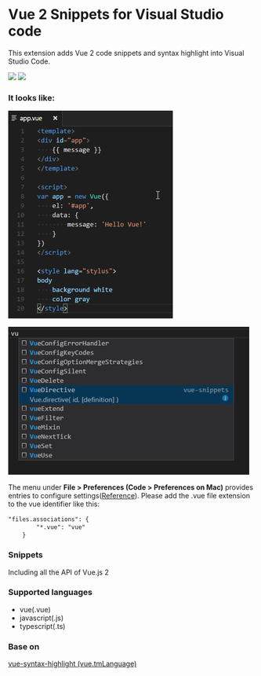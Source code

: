 # Vue 2 Snippets for Visual Studio code

This extension adds Vue 2 code snippets and syntax highlight into Visual Studio Code.


[![](http://vsmarketplacebadge.apphb.com/version/hollowtree.vue-snippets.svg)](https://marketplace.visualstudio.com/items?itemName=hollowtree.vue-snippets)
[![](http://vsmarketplacebadge.apphb.com/installs/hollowtree.vue-snippets.svg)](https://marketplace.visualstudio.com/items?itemName=hollowtree.vue-snippets)

### It looks like:
![](img/show1.png)

![](img/show2.png)

The menu under **File > Preferences (Code > Preferences on Mac)** provides entries to configure settings([Reference](https://code.visualstudio.com/docs/languages/overview#_adding-a-file-extension-to-a-language)). Please add the .vue file extension to the vue identifier like this:
```
"files.associations": {
        "*.vue": "vue"
    }
```

### Snippets
Including all the API of Vue.js 2

### Supported languages
* vue(.vue)
* javascript(.js)
* typescript(.ts)

### Base on
[vue-syntax-highlight (vue.tmLanguage)](https://github.com/vuejs/vue-syntax-highlight/blob/master/vue.tmLanguage)
